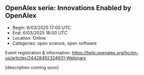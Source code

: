 ## OpenAlex serie: Innovations Enabled by OpenAlex

- Begin: 6/03/2025 17:00 UTC
- End: 6/03/2025 18:00 UTC
- Location: Online
- Categories: open science, open software

Event registration & information: https://help.openalex.org/hc/en-us/articles/24428492324631-Webinars

[description coming soon]
